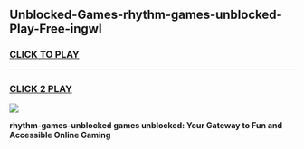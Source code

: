 
## Unblocked-Games-rhythm-games-unblocked-Play-Free-ingwl
<h3>
<a href="https://premium76.site?title=rhythm-games-unblocked&ref=21A">CLICK TO PLAY</a></h3>
<hr>

<h3>
<a href="https://premium76.site?title=rhythm-games-unblocked&ref=21A">CLICK 2 PLAY</a>
  
</h3>

<a href="https://premium76.site?title=rhythm-games-unblocked&ref=21A"><img src="https://clearcache.store/games.png"></a>


**rhythm-games-unblocked games unblocked: Your Gateway to Fun and Accessible Online Gaming**
